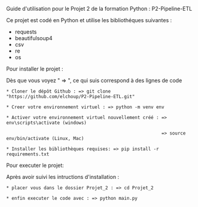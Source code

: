 Guide d'utilisation pour le Projet 2 de la formation Python : P2-Pipeline-ETL

 Ce projet est codé en Python et utilise les bibliothéques suivantes :
 - requests 
 - beautifulsoup4
 - csv
 - re
 - os


Pour installer le projet : 
 
 Dès que vous voyez " => ", ce qui suis correspond à des lignes de code

    * Cloner le dépôt Github : => git clone "https://github.com/elchoup/P2-Pipeline-ETL.git"
    
    * Creer votre environnement virtuel : => python -m venv env

    * Activer votre environnement virtuel nouvellement créé : => env\scripts\activate (windows)

                                                              => source env/bin/activate (Linux, Mac)

    * Installer les bibliothèques requises: => pip install -r requirements.txt


Pour executer le projet: 

 Après avoir suivi les intructions d'installation :

    * placer vous dans le dossier Projet_2 : => cd Projet_2

    * enfin executer le code avec : => python main.py